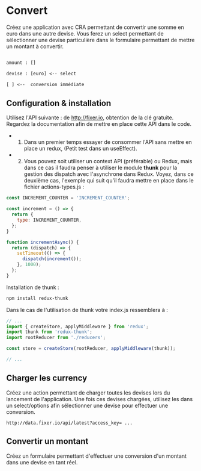 # Convert

Créez une application avec CRA permettant de convertir une somme en euro dans une autre devise. Vous ferez un select permettant de sélectionner une devise particulière dans le formulaire permettant de mettre un montant à convertir.

```txt

amount : []

devise : [euro] <-- select

[ ] <--  conversion immédiate 

```

## Configuration & installation

Utilisez l'API suivante : de ​http://fixer.io, obtention de la clé gratuite. Regardez la documentation afin de mettre en place cette API dans le code.

- 1. Dans un premier temps essayer de consommer l'API sans mettre en place un redux, (Petit test dans un useEffect).

- 2. Vous pouvez soit utiliser un context API (préférable) ou Redux, mais dans ce cas il faudra penser à utiliser le module **thunk** pour la gestion des dispatch avec l'asynchrone dans Redux. Voyez, dans ce deuxième cas, l'exemple qui suit qu'il faudra mettre en place dans le fichier actions-types.js :

```js
const INCREMENT_COUNTER = 'INCREMENT_COUNTER';

const increment = () => {
  return {
    type: INCREMENT_COUNTER,
  };
}

function incrementAsync() {
  return (dispatch) => {
    setTimeout(() => {
      dispatch(increment());
    }, 1000);
  };
}
```

Installation de thunk :

```bash
npm install redux-thunk
```

Dans le cas de l'utilisation de thunk votre index.js ressemblera à :

```js
// ...
import { createStore, applyMiddleware } from 'redux';
import thunk from 'redux-thunk';
import rootReducer from './reducers';

const store = createStore(rootReducer, applyMiddleware(thunk));

// ...

```

## Charger les currency

Créez une action permettant de charger toutes les devises lors du lancement de l'application. Une fois ces devises chargées, utilisez les dans un select/options afin sélectionner une devise pour effectuer une conversion.

```text
http://data.fixer.io/api/latest?access_key= ...
```

## Convertir un montant

Créez un formulaire permettant d'effectuer une conversion d'un montant dans une devise en tant réel.